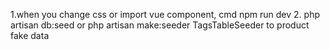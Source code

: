 1.when you change css or import vue component, cmd npm run dev
2. php artisan db:seed or php artisan make:seeder TagsTableSeeder to product fake data
